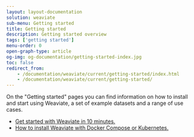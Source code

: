 ```yaml
---
layout: layout-documentation
solution: weaviate
sub-menu: Getting started
title: Getting started
description: Getting started overview
tags: ['getting started']
menu-order: 0
open-graph-type: article
og-img: og-documentation/getting-started-index.jpg
toc: false
redirect_from:
    - /documentation/weaviate/current/getting-started/index.html
    - /documentation/weaviate/current/getting-started/
---
```


On the "Getting started" pages you can find information on how to install and start using Weaviate, a set of example datasets and a range of use cases.

- [Get started with Weaviate in 10 minutes.](./quick-start.html)
- [How to install Weaviate with Docker Compose or Kubernetes.](./installation.html)
